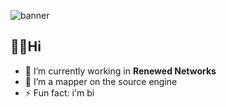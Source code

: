 ![banner](https://imgur.com/a/n20yyso)

## **👋🏻Hi**

- 🔭 I’m currently working in **Renewed Networks**
- 💃 I’m a mapper on the source engine
- ⚡ Fun fact: i'm bi


